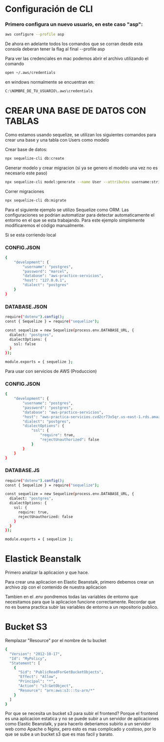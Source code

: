 # Configuración de CLI

### Primero configura un nuevo usuario, en este caso "asp":

```bash
aws configure --profile asp
```

De ahora en adelante todos los comandos que se corran desde esta consola deberan tener la flag al final --profile asp

Para ver las credenciales en mac podemos abrir el archivo utilizando el comando

```bash
open ~/.aws/credentials
```

en windows normalmente se encuentran en:

```bash
C:\NOMBRE_DE_TU_USUARIO\.aws\credentials
```

# CREAR UNA BASE DE DATOS CON TABLAS

Como estamos usando sequelize, se utilizan los siguientes comandos para crear una base y una tabla con Users como modelo

Crear base de datos:

```bash
npx sequelize-cli db:create
```

Generar modelo y crear migracion (si ya se genero el modelo una vez no es necesario este paso)

```bash
npx sequelize-cli model:generate --name User --attributes username:string,email:string,password:string
```

Correr migraciones

```bash
npx sequelize-cli db:migrate
```

Para el siguiente ejemplo se utilizo Sequelize como ORM. Las configuraciones se podrian automatizar para detectar automaticamente el entorno en el que se esta trabajando. Para este ejemplo simplemente modificaremos el código manualmente.

Si se esta corriendo local

### CONFIG.JSON

```bash
{
    "development": {
        "username": "postgres",
        "password": "marcel",
        "database": "aws-practico-servicios",
        "host": "127.0.0.1",
        "dialect": "postgres"
    }
}
```

### DATABASE.JSON

```bash
require("dotenv").config();
const { Sequelize } = require("sequelize");

const sequelize = new Sequelize(process.env.DATABASE_URL, {
  dialect: "postgres",
  dialectOptions: {
    ssl: false
  }
});

module.exports = { sequelize };
```

Para usar con servicios de AWS (Produccion)

### CONFIG.JSON

```bash
{
    "development": {
        "username": "postgres",
        "password": "postgres",
        "database": "aws-practico-servicios",
        "host": "aws-practica-servicios.cvd2cr73x5qr.us-east-1.rds.amazonaws.com",
        "dialect": "postgres",
        "dialectOptions": {
            "ssl": {
                "require": true,
                "rejectUnauthorized": false
            }
        }
    }
}
```

### DATABASE.JS

```bash
require("dotenv").config();
const { Sequelize } = require("sequelize");

const sequelize = new Sequelize(process.env.DATABASE_URL, {
  dialect: "postgres",
  dialectOptions: {
    ssl: {
      require: true,
      rejectUnauthorized: false
    }
  }
});

module.exports = { sequelize };
```

# Elastick Beanstalk

Primero analizar la aplicacion y que hace.

Para crear una aplicacion en Elastic Beanstalk, primero debemos crear un archivo zip con el contenido de nuestra aplicacion

Tambien en el .env pondremos todas las variables de entorno que necesitamos para que la aplicacion funcione correctamente. Recordar que no es buena practica subir las variables de entorno a un repositorio publico.

# Bucket S3

Remplazar "Resource" por el nombre de tu bucket

```bash
{
  "Version": "2012-10-17",
  "Id": "MyPolicy",
  "Statement": [
    {
      "Sid": "PublicReadForGetBucketObjects",
      "Effect": "Allow",
      "Principal": "*",
      "Action": "s3:GetObject",
      "Resource": "arn:aws:s3:::tu-arn/*"
    }
  ]
}
```

Por que se necesita un bucket s3 para subir el frontend?
Porque el frontend es una aplicacion estatica y no se puede subir a un servidor de aplicaciones como Elastic Beanstalk, y para hacerlo deberiamos subirlo a un servidor web como Apache o Nginx, pero esto es mas complicado y costoso, por lo que se sube a un bucket s3 que es mas facil y barato.
